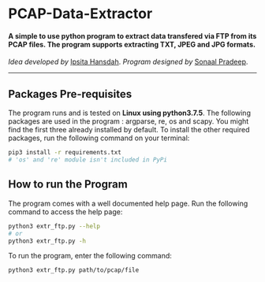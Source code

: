 # PCAP-Data-Extractor

#### A simple to use python program to extract data transfered via FTP from its PCAP files. The program supports extracting TXT, JPEG and JPG formats.

<i>Idea developed by </i>[Ipsita Hansdah](https://github.com/mikasacker).
<i>Program designed by </i>[Sonaal Pradeep](https://github.com/sonaalPradeep).

<hr>

## Packages Pre-requisites
The program runs and is tested on <b>Linux using python3.7.5</b>. The following packages are used in the program : argparse, re, os and scapy. You might find the first three already installed by default. To install the other required packages, run the following command on your terminal:
```bash
pip3 install -r requirements.txt
# 'os' and 're' module isn't included in PyPi
```

## How to run the Program
The program comes with a well documented help page. Run the following command to access the help page:
```bash
python3 extr_ftp.py --help
# or
python3 extr_ftp.py -h
```
To run the program, enter the following command:
```bash
python3 extr_ftp.py path/to/pcap/file
```


